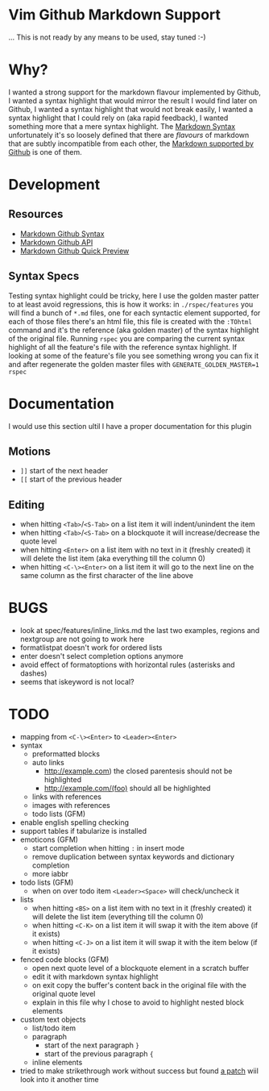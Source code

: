 # Vim Github Markdown Support
... This is not ready by any means to be used, stay tuned :-)


# Why?
I wanted a strong support for the markdown flavour implemented by Github, I wanted a syntax highlight that would mirror the result I would find later on Github, I wanted a syntax highlight that would not break easily, I wanted a syntax highlight that I could rely on (aka rapid feedback), I wanted something more that a mere syntax highlight. The [Markdown Syntax](http://daringfireball.net/projects/markdown/syntax) unfortunately it's so loosely defined that there are *flavours* of markdown that are subtly incompatible from each other, the [Markdown supported by Github](https://help.github.com/articles/github-flavored-markdown) is one of them.


# Development
## Resources
* [Markdown Github Syntax](https://help.github.com/articles/github-flavored-markdown)
* [Markdown Github API](http://developer.github.com/v3/markdown)
* [Markdown Github Quick Preview](http://github-markdown-preview.heroku.com/)

## Syntax Specs
Testing syntax highlight could be tricky, here I use the golden master patter to at least avoid regressions, this is how it works: in `./rspec/features` you will find a bunch of `*.md` files, one for each syntactic element supported, for each of those files there's an html file, this file is created with the `:TOhtml` command and it's the reference (aka golden master) of the syntax highlight of the original file. Running `rspec` you are comparing the current syntax highlight of all the feature's file with the reference syntax highlight. If looking at some of the feature's file you see something wrong you can fix it and after regenerate the golden master files with `GENERATE_GOLDEN_MASTER=1 rspec`

# Documentation
I would use this section ultil I have a proper documentation for this plugin

## Motions
* `]]` start of the next header
* `[[` start of the previous header

## Editing
* when hitting `<Tab>`/`<S-Tab>` on a list item it will indent/unindent the item
* when hitting `<Tab>`/`<S-Tab>` on a blockquote it will increase/decrease the quote level
* when hitting `<Enter>` on a list item with no text in it (freshly created) it will delete the list item (aka everything till the column 0)
* when hitting `<C-\><Enter>` on a list item it will go to the next line on the same column as the first character of the line above

# BUGS
* look at spec/features/inline_links.md the last two examples, regions and nextgroup are not going to work here
* formatlistpat doesn't work for ordered lists
* enter doesn't select completion options anymore
* avoid effect of formatoptions with horizontal rules (asterisks and dashes)
* seems that iskeyword is not local?

# TODO
* mapping from `<C-\><Enter>` to `<Leader><Enter>`
* syntax
  * preformatted blocks
  * auto links
    * http://example.com) the closed parentesis should not be highlighted
    * http://example.com/(foo) should all be highlighted
  * links with references
  * images with references
  * todo lists (GFM)
* enable english spelling checking
* support tables if tabularize is installed
* emoticons (GFM)
  * start completion when hitting `:` in insert mode
  * remove duplication between syntax keywords and dictionary completion
  * more iabbr
* todo lists (GFM)
  * when on over todo item `<Leader><Space>` will check/uncheck it
* lists
  * when hitting `<BS>` on a list item with no text in it (freshly created) it will delete the list item (everything till the column 0)
  * when hitting `<C-K>` on a list item it will swap it with the item above (if it exists)
  * when hitting `<C-J>` on a list item it will swap it with the item below (if it exists)
* fenced code blocks (GFM)
  * open next quote level of a blockquote element in a scratch buffer
  * edit it with markdown syntax highlight
  * on exit copy the buffer's content back in the original file with the original quote level
  * explain in this file why I chose to avoid to highlight nested block elements
* custom text objects
  * list/todo item
  * paragraph
    * start of the next paragraph `}`
    * start of the previous paragraph `{`
  * inline elements
* tried to make strikethrough work without success but found [a patch](https://groups.google.com/d/msg/vim_use/xTXC-lk_pdc/Fe-TQzal_EMJ) wiil look into it another time
